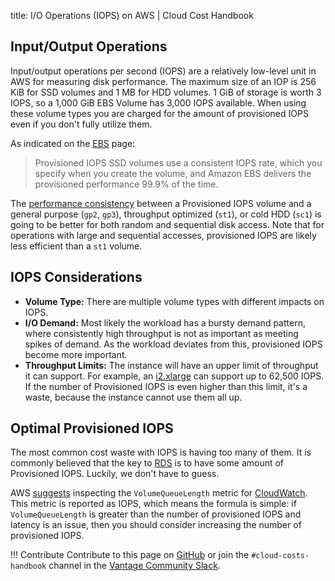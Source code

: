 title: I/O Operations (IOPS) on AWS | Cloud Cost Handbook

## Input/Output Operations

Input/output operations per second (IOPS) are a relatively low-level unit in AWS for measuring disk performance. The maximum size of an IOP is 256 KiB for SSD volumes and 1 MB for HDD volumes. 1 GiB of storage is worth 3 IOPS, so a 1,000 GiB EBS Volume has 3,000 IOPS available. When using these volume types you are charged for the amount of provisioned IOPS even if you don't fully utilize them.

As indicated on the [EBS](/aws/services/ebs-pricing) page:

> Provisioned IOPS SSD volumes use a consistent IOPS rate, which you specify when you create the volume, and Amazon EBS delivers the provisioned performance 99.9% of the time.

The [performance consistency](https://blog.maskalik.com/blog/2020/05/31/aws-rds-you-may-not-need-provisioned-iops/) between a Provisioned IOPS volume and a general purpose (`gp2`, `gp3`), throughput optimized (`st1`), or cold HDD (`sc1`) is going to be better for both random and sequential disk access. Note that for operations with large and sequential accesses, provisioned IOPS are likely less efficient than a `st1` volume.

## IOPS Considerations

- **Volume Type:** There are multiple volume types with different impacts on IOPS.
- **I/O Demand:** Most likely the workload has a bursty demand pattern, where consistently high throughput is not as important as meeting spikes of demand. As the workload deviates from this, provisioned IOPS become more important.
- **Throughput Limits:** The instance will have an upper limit of throughput it can support. For example, an [i2.xlarge](https://instances.vantage.sh/aws/ec2/i2.xlarge.html) can support up to 62,500 IOPS. If the number of Provisioned IOPS is even higher than this limit, it's a waste, because the instance cannot use them all up.

## Optimal Provisioned IOPS

The most common cost waste with IOPS is having too many of them. It is commonly believed that the key to [RDS](/aws/services/rds-pricing/) is to have some amount of Provisioned IOPS. Luckily, we don't have to guess.

AWS [suggests](https://docs.aws.amazon.com/AWSEC2/latest/UserGuide/ebs-io-characteristics.html) inspecting the `VolumeQueueLength` metric for [CloudWatch](/aws/services/cloudwatch-pricing/). This metric is reported as IOPS, which means the formula is simple: if `VolumeQueueLength` is greater than the number of provisioned IOPS and latency is an issue, then you should consider increasing the number of provisioned IOPS.

!!! Contribute
    Contribute to this page on [GitHub](https://github.com/vantage-sh/handbook) or join the `#cloud-costs-handbook` channel in the [Vantage Community Slack](https://vantage.sh/slack).
